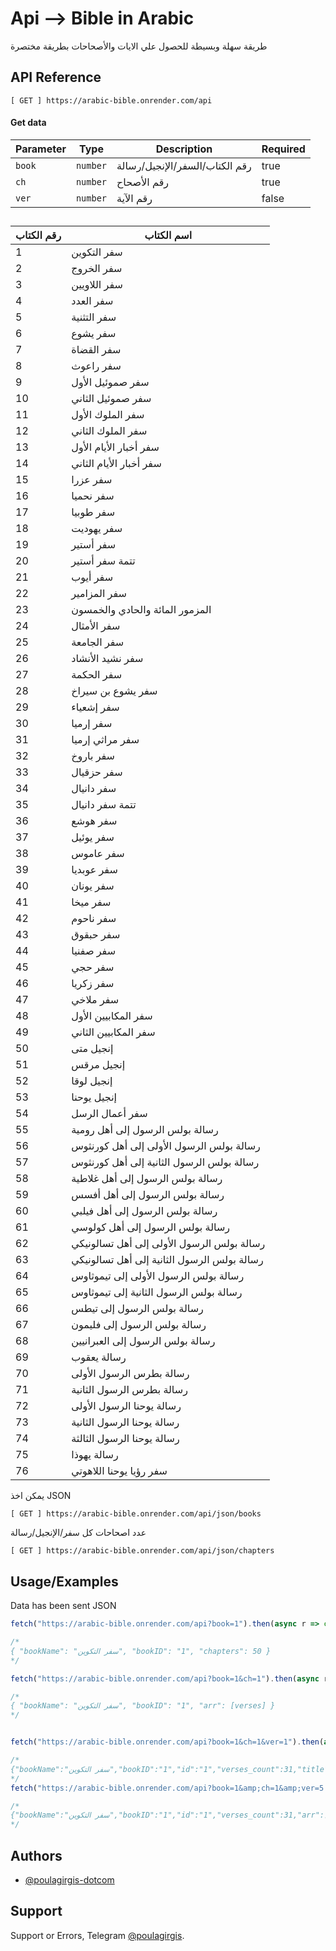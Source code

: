 # Api --> Bible in Arabic

طريقة سهلة وبسيطة للحصول علي الايات والأصحاحات بطريقة مختصرة

## API Reference


```http
[ GET ] https://arabic-bible.onrender.com/api
```
#### Get data



| Parameter | Type     | Description             | Required |
|-----------|----------|-------------------------|----------|
| `book`    | `number` | رقم الكتاب/السفر/الإنجيل/رسالة | true      |
| `ch` | `number` | رقم الأصحاح               | true       |
| `ver`   | `number` | رقم الآية               | false       |


## 


| رقم الكتاب | اسم الكتاب                      |
| ---------- | ------------------------------ |
| 1          | سفر التكوين                    |
| 2          | سفر الخروج                     |
| 3          | سفر اللاويين                   |
| 4          | سفر العدد                       |
| 5          | سفر التثنية                     |
| 6          | سفر يشوع                        |
| 7          | سفر القضاة                      |
| 8          | سفر راعوث                       |
| 9          | سفر صموئيل الأول                |
| 10         | سفر صموئيل الثاني               |
| 11         | سفر الملوك الأول                |
| 12         | سفر الملوك الثاني               |
| 13         | سفر أخبار الأيام الأول          |
| 14         | سفر أخبار الأيام الثاني         |
| 15         | سفر عزرا                         |
| 16         | سفر نحميا                        |
| 17         | سفر طوبيا                        |
| 18         | سفر يهوديت                      |
| 19         | سفر أستير                       |
| 20         | تتمة سفر أستير                   |
| 21         | سفر أيوب                         |
| 22         | سفر المزامير                     |
| 23         | المزمور المائة والحادي والخمسون |
| 24         | سفر الأمثال                      |
| 25         | سفر الجامعة                      |
| 26         | سفر نشيد الأنشاد                |
| 27         | سفر الحكمة                      |
| 28         | سفر يشوع بن سيراخ               |
| 29         | سفر إشعياء                       |
| 30         | سفر إرميا                        |
| 31         | سفر مراثي إرميا                  |
| 32         | سفر باروخ                        |
| 33         | سفر حزقيال                       |
| 34         | سفر دانيال                       |
| 35         | تتمة سفر دانيال                  |
| 36         | سفر هوشع                        |
| 37         | سفر يوئيل                        |
| 38         | سفر عاموس                        |
| 39         | سفر عوبديا                       |
| 40         | سفر يونان                        |
| 41         | سفر ميخا                         |
| 42         | سفر ناحوم                        |
| 43         | سفر حبقوق                        |
| 44         | سفر صفنيا                        |
| 45         | سفر حجي                          |
| 46         | سفر زكريا                        |
| 47         | سفر ملاخي                        |
| 48         | سفر المكابيين الأول              |
| 49         | سفر المكابيين الثاني             |
| 50         | إنجيل متى                        |
| 51         | إنجيل مرقس                       |
| 52         | إنجيل لوقا                       |
| 53         | إنجيل يوحنا                      |
| 54         | سفر أعمال الرسل                  |
| 55         | رسالة بولس الرسول إلى أهل رومية  |
| 56         | رسالة بولس الرسول الأولى إلى أهل كورنثوس |
| 57         | رسالة بولس الرسول الثانية إلى أهل كورنثوس |
| 58         | رسالة بولس الرسول إلى أهل غلاطية |
| 59         | رسالة بولس الرسول إلى أهل أفسس  |
| 60         | رسالة بولس الرسول إلى أهل فيلبي  |
| 61         | رسالة بولس الرسول إلى أهل كولوسي |
| 62         | رسالة بولس الرسول الأولى إلى أهل تسالونيكي |
| 63         | رسالة بولس الرسول الثانية إلى أهل تسالونيكي |
| 64         | رسالة بولس الرسول الأولى إلى تيموثاوس  |
| 65         | رسالة بولس الرسول الثانية إلى تيموثاوس |
| 66         | رسالة بولس الرسول إلى تيطس       |
| 67         | رسالة بولس الرسول إلى فليمون   |
| 68         | رسالة بولس الرسول إلى العبرانيين |
| 69         | رسالة يعقوب                      |
| 70         | رسالة بطرس الرسول الأولى        |
| 71         | رسالة بطرس الرسول الثانية       |
| 72         | رسالة يوحنا الرسول الأولى        |
| 73         | رسالة يوحنا الرسول الثانية       |
| 74         | رسالة يوحنا الرسول الثالثة       |
| 75         | رسالة يهوذا                      |
| 76         | سفر رؤيا يوحنا اللاهوتي        |



يمكن اخذ JSON
```http
[ GET ] https://arabic-bible.onrender.com/api/json/books
```
عدد اصحاحات كل سفر/الإنجيل/رسالة
```http
[ GET ] https://arabic-bible.onrender.com/api/json/chapters
```
## Usage/Examples
Data has been sent JSON
```javascript
fetch("https://arabic-bible.onrender.com/api?book=1").then(async r => console.log(await r.json()))

/*
{ "bookName": "سفر التكوين", "bookID": "1", "chapters": 50 }
*/

fetch("https://arabic-bible.onrender.com/api?book=1&ch=1").then(async r => console.log(await r.json()))

/*
{ "bookName": "سفر التكوين", "bookID": "1", "arr": [verses] }
*/


fetch("https://arabic-bible.onrender.com/api?book=1&ch=1&ver=1").then(async r => console.log(await r.json()))

/*
{"bookName":"سفر التكوين","bookID":"1","id":"1","verses_count":31,"title":"البدء","text":"1 فِي الْبَدْءِ خَلَقَ اللهُ السَّمَاوَاتِ وَالأَرْضَ."}
*/
fetch("https://arabic-bible.onrender.com/api?book=1&amp;ch=1&amp;ver=5:8").then(async r =>; console.log(await r.json()))

/*
{"bookName":"سفر التكوين","bookID":"1","id":"1","verses_count":31,"arr":["5 وَدَعَا اللهُ النُّورَ نَهَارًا، وَالظُّلْمَةُ دَعَاهَا لَيْلًا. وَكَانَ مَسَاءٌ وَكَانَ صَبَاحٌ يَوْمًا وَاحِدًا.","6 وَقَالَ اللهُ: «لِيَكُنْ جَلَدٌ فِي وَسَطِ الْمِيَاهِ. وَلْيَكُنْ فَاصِلًا بَيْنَ مِيَاهٍ وَمِيَاهٍ».","7 فَعَمِلَ اللهُ الْجَلَدَ، وَفَصَلَ بَيْنَ الْمِيَاهِ الَّتِي تَحْتَ الْجَلَدِ وَالْمِيَاهِ الَّتِي فَوْقَ الْجَلَدِ. وَكَانَ كَذلِكَ.","8 وَدَعَا اللهُ الْجَلَدَ سَمَاءً. وَكَانَ مَسَاءٌ وَكَانَ صَبَاحٌ يَوْمًا ثَانِيًا."]}
*/
```


## Authors

- [@poulagirgis-dotcom](https://github.com/poulagirgis-dotcom)


## Support

Support or Errors, Telegram [@poulagirgis](https://t.me/poulagirgis).

